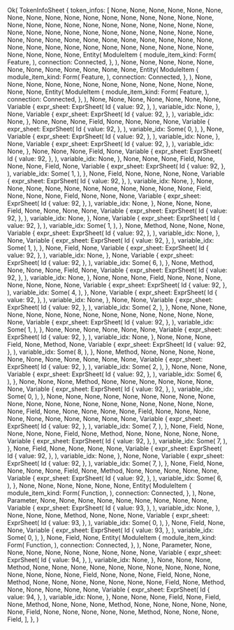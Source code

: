 Ok(
    TokenInfoSheet {
        token_infos: [
            None,
            None,
            None,
            None,
            None,
            None,
            None,
            None,
            None,
            None,
            None,
            None,
            None,
            None,
            None,
            None,
            None,
            None,
            None,
            None,
            None,
            None,
            None,
            None,
            None,
            None,
            None,
            None,
            None,
            None,
            None,
            None,
            None,
            None,
            None,
            None,
            None,
            None,
            None,
            None,
            None,
            None,
            None,
            None,
            None,
            None,
            None,
            None,
            None,
            None,
            None,
            None,
            None,
            None,
            None,
            None,
            None,
            None,
            None,
            None,
            None,
            None,
            None,
            None,
            None,
            Entity(
                ModuleItem {
                    module_item_kind: Form(
                        Feature,
                    ),
                    connection: Connected,
                },
            ),
            None,
            None,
            None,
            None,
            None,
            None,
            None,
            None,
            None,
            None,
            None,
            None,
            Entity(
                ModuleItem {
                    module_item_kind: Form(
                        Feature,
                    ),
                    connection: Connected,
                },
            ),
            None,
            None,
            None,
            None,
            None,
            None,
            None,
            None,
            None,
            None,
            None,
            None,
            None,
            None,
            Entity(
                ModuleItem {
                    module_item_kind: Form(
                        Feature,
                    ),
                    connection: Connected,
                },
            ),
            None,
            None,
            None,
            None,
            None,
            None,
            None,
            Variable {
                expr_sheet: ExprSheet(
                    Id {
                        value: 92,
                    },
                ),
                variable_idx: None,
            },
            None,
            Variable {
                expr_sheet: ExprSheet(
                    Id {
                        value: 92,
                    },
                ),
                variable_idx: None,
            },
            None,
            None,
            None,
            Field,
            None,
            None,
            None,
            None,
            Variable {
                expr_sheet: ExprSheet(
                    Id {
                        value: 92,
                    },
                ),
                variable_idx: Some(
                    0,
                ),
            },
            None,
            Variable {
                expr_sheet: ExprSheet(
                    Id {
                        value: 92,
                    },
                ),
                variable_idx: None,
            },
            None,
            Variable {
                expr_sheet: ExprSheet(
                    Id {
                        value: 92,
                    },
                ),
                variable_idx: None,
            },
            None,
            None,
            None,
            Field,
            None,
            Variable {
                expr_sheet: ExprSheet(
                    Id {
                        value: 92,
                    },
                ),
                variable_idx: None,
            },
            None,
            None,
            None,
            Field,
            None,
            None,
            None,
            Field,
            None,
            Variable {
                expr_sheet: ExprSheet(
                    Id {
                        value: 92,
                    },
                ),
                variable_idx: Some(
                    1,
                ),
            },
            None,
            Field,
            None,
            None,
            None,
            None,
            Variable {
                expr_sheet: ExprSheet(
                    Id {
                        value: 92,
                    },
                ),
                variable_idx: None,
            },
            None,
            None,
            None,
            None,
            None,
            None,
            None,
            None,
            None,
            None,
            None,
            Field,
            None,
            None,
            None,
            Field,
            None,
            None,
            None,
            Variable {
                expr_sheet: ExprSheet(
                    Id {
                        value: 92,
                    },
                ),
                variable_idx: None,
            },
            None,
            None,
            None,
            Field,
            None,
            None,
            None,
            None,
            Variable {
                expr_sheet: ExprSheet(
                    Id {
                        value: 92,
                    },
                ),
                variable_idx: None,
            },
            None,
            Variable {
                expr_sheet: ExprSheet(
                    Id {
                        value: 92,
                    },
                ),
                variable_idx: Some(
                    1,
                ),
            },
            None,
            Method,
            None,
            None,
            None,
            Variable {
                expr_sheet: ExprSheet(
                    Id {
                        value: 92,
                    },
                ),
                variable_idx: None,
            },
            None,
            Variable {
                expr_sheet: ExprSheet(
                    Id {
                        value: 92,
                    },
                ),
                variable_idx: Some(
                    1,
                ),
            },
            None,
            Field,
            None,
            Variable {
                expr_sheet: ExprSheet(
                    Id {
                        value: 92,
                    },
                ),
                variable_idx: None,
            },
            None,
            Variable {
                expr_sheet: ExprSheet(
                    Id {
                        value: 92,
                    },
                ),
                variable_idx: Some(
                    6,
                ),
            },
            None,
            Method,
            None,
            None,
            None,
            Field,
            None,
            Variable {
                expr_sheet: ExprSheet(
                    Id {
                        value: 92,
                    },
                ),
                variable_idx: None,
            },
            None,
            None,
            None,
            Field,
            None,
            None,
            None,
            None,
            None,
            None,
            None,
            Variable {
                expr_sheet: ExprSheet(
                    Id {
                        value: 92,
                    },
                ),
                variable_idx: Some(
                    4,
                ),
            },
            None,
            Variable {
                expr_sheet: ExprSheet(
                    Id {
                        value: 92,
                    },
                ),
                variable_idx: None,
            },
            None,
            None,
            Variable {
                expr_sheet: ExprSheet(
                    Id {
                        value: 92,
                    },
                ),
                variable_idx: Some(
                    2,
                ),
            },
            None,
            None,
            None,
            None,
            None,
            None,
            None,
            None,
            None,
            None,
            None,
            None,
            None,
            None,
            None,
            Variable {
                expr_sheet: ExprSheet(
                    Id {
                        value: 92,
                    },
                ),
                variable_idx: Some(
                    1,
                ),
            },
            None,
            None,
            None,
            None,
            None,
            None,
            Variable {
                expr_sheet: ExprSheet(
                    Id {
                        value: 92,
                    },
                ),
                variable_idx: None,
            },
            None,
            None,
            None,
            Field,
            None,
            Method,
            None,
            Variable {
                expr_sheet: ExprSheet(
                    Id {
                        value: 92,
                    },
                ),
                variable_idx: Some(
                    8,
                ),
            },
            None,
            Method,
            None,
            None,
            None,
            None,
            None,
            None,
            None,
            None,
            None,
            None,
            None,
            Variable {
                expr_sheet: ExprSheet(
                    Id {
                        value: 92,
                    },
                ),
                variable_idx: Some(
                    2,
                ),
            },
            None,
            None,
            None,
            Variable {
                expr_sheet: ExprSheet(
                    Id {
                        value: 92,
                    },
                ),
                variable_idx: Some(
                    6,
                ),
            },
            None,
            None,
            None,
            Method,
            None,
            None,
            None,
            None,
            None,
            None,
            None,
            Variable {
                expr_sheet: ExprSheet(
                    Id {
                        value: 92,
                    },
                ),
                variable_idx: Some(
                    0,
                ),
            },
            None,
            None,
            None,
            None,
            None,
            None,
            None,
            None,
            None,
            None,
            None,
            None,
            None,
            None,
            None,
            None,
            None,
            None,
            None,
            None,
            None,
            Field,
            None,
            None,
            None,
            None,
            None,
            Field,
            None,
            None,
            None,
            None,
            None,
            None,
            None,
            None,
            None,
            None,
            Variable {
                expr_sheet: ExprSheet(
                    Id {
                        value: 92,
                    },
                ),
                variable_idx: Some(
                    7,
                ),
            },
            None,
            Field,
            None,
            None,
            None,
            None,
            Field,
            None,
            Method,
            None,
            None,
            None,
            None,
            None,
            Variable {
                expr_sheet: ExprSheet(
                    Id {
                        value: 92,
                    },
                ),
                variable_idx: Some(
                    7,
                ),
            },
            None,
            Field,
            None,
            None,
            None,
            None,
            Variable {
                expr_sheet: ExprSheet(
                    Id {
                        value: 92,
                    },
                ),
                variable_idx: None,
            },
            None,
            None,
            Variable {
                expr_sheet: ExprSheet(
                    Id {
                        value: 92,
                    },
                ),
                variable_idx: Some(
                    7,
                ),
            },
            None,
            Field,
            None,
            None,
            None,
            None,
            Field,
            None,
            Method,
            None,
            None,
            None,
            None,
            None,
            Variable {
                expr_sheet: ExprSheet(
                    Id {
                        value: 92,
                    },
                ),
                variable_idx: Some(
                    6,
                ),
            },
            None,
            None,
            None,
            None,
            None,
            None,
            Entity(
                ModuleItem {
                    module_item_kind: Form(
                        Function,
                    ),
                    connection: Connected,
                },
            ),
            None,
            Parameter,
            None,
            None,
            None,
            None,
            None,
            None,
            None,
            None,
            None,
            Variable {
                expr_sheet: ExprSheet(
                    Id {
                        value: 93,
                    },
                ),
                variable_idx: None,
            },
            None,
            None,
            None,
            Method,
            None,
            None,
            None,
            Variable {
                expr_sheet: ExprSheet(
                    Id {
                        value: 93,
                    },
                ),
                variable_idx: Some(
                    0,
                ),
            },
            None,
            Field,
            None,
            None,
            Variable {
                expr_sheet: ExprSheet(
                    Id {
                        value: 93,
                    },
                ),
                variable_idx: Some(
                    0,
                ),
            },
            None,
            Field,
            None,
            Entity(
                ModuleItem {
                    module_item_kind: Form(
                        Function,
                    ),
                    connection: Connected,
                },
            ),
            None,
            Parameter,
            None,
            None,
            None,
            None,
            None,
            None,
            None,
            None,
            None,
            Variable {
                expr_sheet: ExprSheet(
                    Id {
                        value: 94,
                    },
                ),
                variable_idx: None,
            },
            None,
            None,
            None,
            Method,
            None,
            None,
            None,
            None,
            None,
            None,
            None,
            None,
            None,
            None,
            None,
            None,
            None,
            None,
            Field,
            None,
            None,
            None,
            Field,
            None,
            None,
            Method,
            None,
            None,
            None,
            None,
            None,
            None,
            None,
            Field,
            None,
            Method,
            None,
            None,
            None,
            None,
            None,
            Variable {
                expr_sheet: ExprSheet(
                    Id {
                        value: 94,
                    },
                ),
                variable_idx: None,
            },
            None,
            None,
            None,
            Field,
            None,
            Field,
            None,
            Method,
            None,
            None,
            None,
            Method,
            None,
            None,
            None,
            None,
            None,
            None,
            Field,
            None,
            None,
            None,
            None,
            None,
            Method,
            None,
            None,
            None,
            Field,
        ],
    },
)